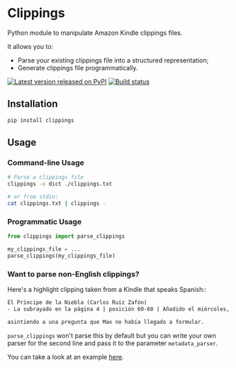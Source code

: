 # Clippings

Python module to manipulate Amazon Kindle clippings files.

It allows you to:

* Parse your existing clippings file into a structured representation;
* Generate clippings file programmatically.

[![Latest version released on PyPI](https://img.shields.io/pypi/v/clippings.svg)](https://pypi.org/pypi/clippings)
[![Build status](https://github.com/samueldg/clippings/workflows/Run%20tests/badge.svg)](https://github.com/samueldg/clippings/actions)

## Installation

```sh
pip install clippings
```

## Usage

### Command-line Usage

```sh
# Parse a clippings file
clippings -o dict ./clippings.txt

# or from stdin:
cat clippings.txt | clippings -
```

### Programmatic Usage

```py
from clippings import parse_clippings

my_clippings_file = ...
parse_clippings(my_clippings_file)
```

### Want to parse non-English clippings?

Here's a highlight clipping taken from a Kindle that speaks Spanish::

```txt
El Principe de la Niebla (Carlos Ruiz Zafón)
- La subrayado en la página 4 | posición 60-60 | Añadido el miércoles, 6 de julio de 2022 06:54:57

asintiendo a una pregunta que Max no había llegado a formular.
```

`parse_clippings` won't parse this by default but you can write your own parser for 
the second line and pass it to the parameter `metadata_parser`.

You can take a look at an example [here](./examples/bilingual_spanish_english_kindle/main.py).
